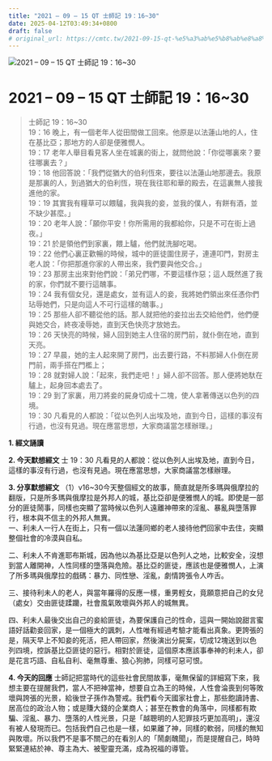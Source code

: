 ```yaml
---
title: "2021 – 09 – 15 QT 士師記 19：16~30"
date: 2025-04-12T03:49:34+0800
draft: false
# original_url: https://cmtc.tw/2021-09-15-qt-%e5%a3%ab%e5%b8%ab%e8%a8%98-19%ef%bc%9a1630
---
```


![2021 – 09 – 15 QT 士師記 19：16\~30](/images/qt.jpg   "2021 – 09 – 15 QT 士師記 19：16\~30")

# 2021 – 09 – 15 QT 士師記 19：16\~30

> 士師記 19：16\~30  
> 19：16 晚上，有一個老年人從田間做工回來。他原是以法蓮山地的人，住在基比亞；那地方的人卻是便雅憫人。  
> 19：17 老年人舉目看見客人坐在城裏的街上，就問他說：「你從哪裏來？要往哪裏去？」  
> 19：18 他回答說：「我們從猶大的伯利恆來，要往以法蓮山地那邊去。我原是那裏的人，到過猶大的伯利恆，現在我往耶和華的殿去，在這裏無人接我進他的家。  
> 19：19 其實我有糧草可以餵驢，我與我的妾，並我的僕人，有餅有酒，並不缺少甚麼。」  
> 19：20 老年人說：「願你平安！你所需用的我都給你，只是不可在街上過夜。」  
> 19：21 於是領他們到家裏，餵上驢，他們就洗腳吃喝。  
> 19：22 他們心裏正歡暢的時候，城中的匪徒圍住房子，連連叩門，對房主老人說：「你把那進你家的人帶出來，我們要與他交合。」  
> 19：23 那房主出來對他們說：「弟兄們哪，不要這樣作惡；這人既然進了我的家，你們就不要行這醜事。  
> 19：24 我有個女兒，還是處女，並有這人的妾，我將她們領出來任憑你們玷辱她們，只是向這人不可行這樣的醜事。」  
> 19：25 那些人卻不聽從他的話。那人就把他的妾拉出去交給他們，他們便與她交合，終夜凌辱她，直到天色快亮才放她去。  
> 19：26 天快亮的時候，婦人回到她主人住宿的房門前，就仆倒在地，直到天亮。  
> 19：27 早晨，她的主人起來開了房門，出去要行路，不料那婦人仆倒在房門前，兩手搭在門檻上；  
> 19：28 就對婦人說：「起來，我們走吧！」婦人卻不回答。那人便將她馱在驢上，起身回本處去了。  
> 19：29 到了家裏，用刀將妾的屍身切成十二塊，使人拿著傳送以色列的四境。  
> 19：30 凡看見的人都說：「從以色列人出埃及地，直到今日，這樣的事沒有行過，也沒有見過。現在應當思想，大家商議當怎樣辦理。」

**1. 經文誦讀**

**2.  今天默想經文**
士 19：30 凡看見的人都說：從以色列人出埃及地，直到今日，這樣的事沒有行過，也沒有見過。現在應當思想，大家商議當怎樣辦理。

**3. 分享默想經文**
（1）v16\~30今天整個經文的故事，簡直就是所多瑪與俄摩拉的翻版，只是所多瑪與俄摩拉是外邦人的城，基比亞卻是便雅憫人的城。即使是一部分的匪徒鬧事，同樣也突顯了當時候以色列人遠離神帶來的淫亂、暴亂與墮落罪行，根本與不信主的外邦人無異。  
一、利未人一行人在街上，只有一個以法蓮同鄉的老人接待他們回家中去住，突顯整個社會的冷漠與自私。

二、利未人不肯進耶布斯城，因為他以為基比亞是以色列人之地，比較安全，沒想到當人離開神，人性同樣的墮落與危險。基比亞的匪徒，應該也是便雅憫人，上演了所多瑪與俄摩拉的戲碼：暴力、同性戀、淫亂，劇情誇張令人咋舌。

三、接待利未人的老人，與當年羅得的反應一樣，重男輕女，竟願意把自己的女兒（處女）交由匪徒蹂躪，社會風氣敗壞與外邦人的城無異。

四、利未人最後交出自己的妾給匪徒，為要保護自己的性命，這與一開始說甜言蜜語好話勸妾回家，是一個極大的諷刺，人性唯有經過考驗才能看出真象。更誇張的是，隔天早上不知妾的死活，把人帶回家，然後演出分屍案，切成12塊送到以色列四境，控訴基比亞匪徒的惡行。相對於匪徒，這個原本應該事奉神的利未人，卻是花言巧語、自私自利、毫無尊重、狼心狗肺，同樣可惡可恨。

**4. 今天的回應**
士師記把當時代的這些社會民間故事，毫無保留的詳細寫下來，我想主要在提醒我們，當人不把神當神，想要自立為王的時候，人性會淪喪到何等敗壞與誇張的光景，給後世子孫作為警戒。我們看今天國家社會上，那些飽讀詩書、居高位的政治人物；或是賺大錢的企業商人；甚至在教會的角落中，同樣都有欺騙、淫亂、暴力、墮落的人性光景，只是「越聰明的人犯罪技巧更加高明」，還沒有被人發現而已。包括我們自己也是一樣，如果離了神，同樣的軟弱，同樣的無知與敗壞。所以我們不是事不關己的在看別人的「鬧劇醜聞」，而是提醒自己，時時緊緊連結於神、尊主為大、被聖靈充滿，成為祝福的導管。
